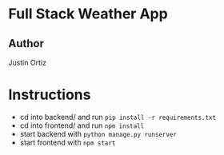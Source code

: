 # Full Stack Weather App

## Author
Justin Ortiz

# Instructions
- cd into backend/ and run `pip install -r requirements.txt`
- cd into frontend/ and run `npm install`
- start backend with `python manage.py runserver`
- start frontend with `npm start`